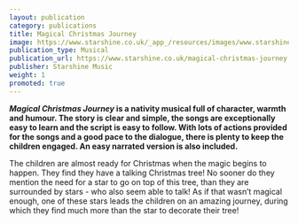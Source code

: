 ```yaml
---
layout: publication
category: publications
title: Magical Christmas Journey
image: https://www.starshine.co.uk/_app_/resources/images/www.starshine.co.uk/main/-hidden-product-category-images/christmas-nativities-magical-christmas-journey-300x370.jpg
publication_type: Musical
publication_url: https://www.starshine.co.uk/magical-christmas-journey
publisher: Starshine Music
weight: 1
promoted: true
---
```


**_Magical Christmas Journey_ is a nativity musical full of character, warmth and humour. The story is clear and simple, the songs are exceptionally easy to learn and the script is easy to follow. With lots of actions provided for the songs and a good pace to the dialogue, there is plenty to keep the children engaged. An easy narrated version is also included.**

The children are almost ready for Christmas when the magic begins to happen. They find they have a talking Christmas tree!  No sooner do they mention the need for a star to go on top of this tree, than they are surrounded by stars - who also seem able to talk! As if that wasn’t magical enough, one of these stars leads the children on an amazing journey, during which they find much more than the star to decorate their tree! 